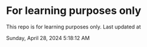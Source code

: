 # For learning purposes only
This repo is for learning purposes only.
Last updated at

Sunday, April 28, 2024 5:18:12 AM

